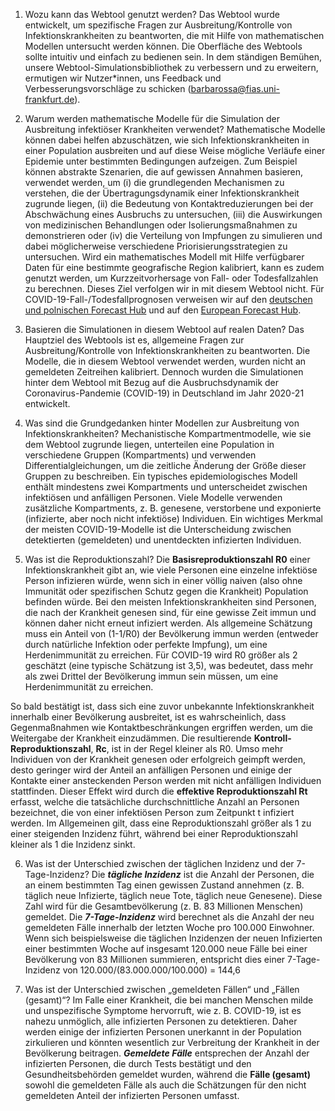 1. Wozu kann das Webtool genutzt werden?
Das Webtool wurde entwickelt, um spezifische Fragen zur Ausbreitung/Kontrolle von Infektionskrankheiten zu beantworten, die mit Hilfe von mathematischen Modellen untersucht werden können. Die Oberfläche des Webtools sollte intuitiv und einfach zu bedienen sein. In dem ständigen Bemühen, unsere Webtool-Simulationsbibliothek zu verbessern und zu erweitern, ermutigen wir Nutzer\*innen, uns Feedback und Verbesserungsvorschläge zu schicken (barbarossa@fias.uni-frankfurt.de).


2. Warum werden mathematische Modelle für die Simulation der Ausbreitung infektiöser Krankheiten verwendet?
Mathematische Modelle können dabei helfen abzuschätzen, wie sich Infektionskrankheiten in einer Population ausbreiten und auf diese Weise mögliche Verläufe einer Epidemie unter bestimmten Bedingungen aufzeigen. Zum Beispiel können abstrakte Szenarien, die auf gewissen Annahmen basieren, verwendet werden, um (i) die grundlegenden Mechanismen zu verstehen, die der Übertragungsdynamik einer Infektionskrankheit zugrunde liegen, (ii) die Bedeutung von Kontaktreduzierungen bei der Abschwächung eines Ausbruchs zu untersuchen, (iii) die Auswirkungen von medizinischen Behandlungen oder Isolierungsmaßnahmen zu demonstrieren oder (iv) die Verteilung von Impfungen zu simulieren und dabei möglicherweise verschiedene Priorisierungsstrategien zu untersuchen. Wird ein mathematisches Modell mit Hilfe verfügbarer Daten für eine bestimmte geografische Region kalibriert, kann es zudem genutzt werden, um Kurzzeitvorhersage von Fall- oder Todesfallzahlen zu berechnen. Dieses Ziel verfolgen wir in mit diesem Webtool nicht. Für COVID-19-Fall-/Todesfallprognosen verweisen wir auf den [deutschen und polnischen Forecast Hub](https://kitmetricslab.github.io/forecasthub/forecast) und auf den [European Forecast Hub](https://covid19forecasthub.eu/index.html).


3. Basieren die Simulationen in diesem Webtool auf realen Daten?
Das Hauptziel des Webtools ist es, allgemeine Fragen zur Ausbreitung/Kontrolle von Infektionskrankheiten zu beantworten. Die Modelle, die in diesem Webtool verwendet werden, wurden nicht an gemeldeten Zeitreihen kalibriert. Dennoch wurden die Simulationen hinter dem Webtool mit Bezug auf die Ausbruchsdynamik der Coronavirus-Pandemie (COVID-19) in Deutschland im Jahr 2020-21 entwickelt. 


4. Was sind die Grundgedanken hinter Modellen zur Ausbreitung von Infektionskrankheiten?
Mechanistische Kompartmentmodelle, wie sie dem Webtool zugrunde liegen, unterteilen eine Population in verschiedene Gruppen (Kompartments) und verwenden Differentialgleichungen, um die zeitliche Änderung der Größe dieser Gruppen zu beschreiben. Ein typisches epidemiologisches Modell enthält mindestens zwei Kompartments und unterscheidet zwischen infektiösen und anfälligen Personen. Viele Modelle verwenden zusätzliche Kompartments, z. B. genesene, verstorbene und exponierte (infizierte, aber noch nicht infektiöse) Individuen. Ein wichtiges Merkmal der meisten COVID-19-Modelle ist die Unterscheidung zwischen detektierten (gemeldeten) und unentdeckten infizierten Individuen.


5. Was ist die Reproduktionszahl? 
Die **Basisreproduktionszahl R0** einer Infektionskrankheit gibt an, wie viele Personen eine einzelne infektiöse Person infizieren würde, wenn sich in einer völlig naiven (also ohne Immunität oder spezifischen Schutz gegen die Krankheit) Population befinden würde. Bei den meisten Infektionskrankheiten sind Personen, die nach der Krankheit genesen sind, für eine gewisse Zeit immun und können daher nicht erneut infiziert werden. Als allgemeine Schätzung muss ein Anteil von (1-1/R0) der Bevölkerung immun werden (entweder durch natürliche Infektion oder perfekte Impfung), um eine Herdenimmunität zu erreichen. Für COVID-19 wird R0 größer als 2 geschätzt (eine typische Schätzung ist 3,5), was bedeutet, dass mehr als zwei Drittel der Bevölkerung immun sein müssen, um eine Herdenimmunität zu erreichen.

So bald bestätigt ist, dass sich eine zuvor unbekannte Infektionskrankheit innerhalb einer Bevölkerung ausbreitet, ist es wahrscheinlich, dass Gegenmaßnahmen wie Kontaktbeschränkungen ergriffen werden, um die Weitergabe der Krankheit einzudämmen. Die resultierende **Kontroll-Reproduktionszahl**, **Rc**, ist in der Regel kleiner als R0. Umso mehr Individuen von der Krankheit genesen oder erfolgreich geimpft werden, desto geringer wird der Anteil an anfälligen Personen und einige der Kontakte einer ansteckenden Person werden mit nicht anfälligen Individuen stattfinden. Dieser Effekt wird durch die **effektive Reproduktionszahl Rt** erfasst, welche die tatsächliche durchschnittliche Anzahl an Personen bezeichnet, die von einer infektiösen Person zum Zeitpunkt t infiziert werden. Im Allgemeinen gilt, dass eine Reproduktionszahl größer als 1 zu einer steigenden Inzidenz führt, während bei einer Reproduktionszahl kleiner als 1 die Inzidenz sinkt.


6. Was ist der Unterschied zwischen der täglichen Inzidenz und der 7-Tage-Inzidenz? 
Die ***tägliche Inzidenz*** ist die Anzahl der Personen, die an einem bestimmten Tag einen gewissen Zustand annehmen (z. B. täglich neue Infizierte, täglich neue Tote, täglich neue Genesene). Diese Zahl wird für die Gesamtbevölkerung (z. B. 83 Millionen Menschen) gemeldet. Die ***7-Tage-Inzidenz*** wird berechnet als die Anzahl der neu gemeldeten Fälle innerhalb der letzten Woche pro 100.000 Einwohner.
Wenn sich beispielsweise die täglichen Inzidenzen der neuen Infizierten einer bestimmten Woche auf insgesamt 120.000 neue Fälle bei einer Bevölkerung von 83 Millionen summieren, entspricht dies einer 7-Tage-Inzidenz von 120.000/(83.000.000/100.000) = 144,6


7. Was ist der Unterschied zwischen „gemeldeten Fällen“ und „Fällen (gesamt)“?
Im Falle einer Krankheit, die bei manchen Menschen milde und unspezifische Symptome hervorruft, wie z. B. COVID-19, ist es nahezu unmöglich, alle infizierten Personen zu detektieren. Daher werden einige der infizierten Personen unerkannt in der Population zirkulieren und könnten wesentlich zur Verbreitung der Krankheit in der Bevölkerung beitragen. ***Gemeldete Fälle*** entsprechen der Anzahl der infizierten Personen, die durch Tests bestätigt und den Gesundheitsbehörden gemeldet wurden, während die **Fälle (gesamt)** sowohl die gemeldeten Fälle als auch die Schätzungen für den nicht gemeldeten Anteil der infizierten Personen umfasst.